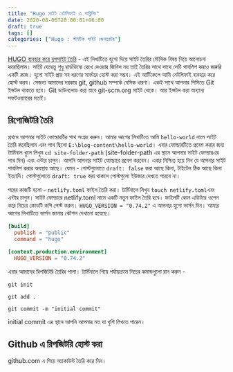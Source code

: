 ```yaml
---
title: "Hugo সাইট নেটলিফাই এ পাব্লিশিং"
date: 2020-08-06T20:00:01+06:00
draft: true
tags: []
categories: ["Hugo : স্ট্যাটিক সাইট জেনারেটর"]
---
```


[HUGO ব্যবহার করে ব্লগসাইট তৈরি](/post/hugo-deye-blogsite-toiri/) - এই লিখাটিতে হুগো দিয়ে সাইট তৈরির মৌলিক বিষয় নিয়ে আলোচনা করেছিলাম। সাইট যেহেতু শুধু হার্ডডিস্কে রেখে দেওয়ার জিনিস নয় তাই তৈরির সাথে সাথে সেটি পাবলিশ করাও জরুরি একটি কাজ। হুগো সাইট প্রায় সব ধরণের সার্ভারে হোস্ট করা সম্ভব। এই আর্টিকেলে আমি নেটলিফাই ব্যবহার করে হোস্ট করব। সেজন্য আমাদের দরকার  git, github সম্পর্কে বেসিক ধারণা। একই সাথে আপনার পিসিতে  Git ইন্সটল থাকতে হবে। Git ডাউনলোড করা যাবে git-scm.org সাইট থেকে। আর ইন্সটল করা অন্যান্য সফটওয়্যারের মতই।

## রিপোজিটরি তৈরি
প্রথমে আপনার সাইট ফোল্ডারটির পাথ সংগ্রহ করুন। আমার আগের লিখাটিতে আমি `hello-world` নামে সাইট তৈরি করেছিলাম এবং পাথ ছিলো `E:\blog-content\hello-world`। এবার ফোল্ডারটিতে প্রবেশ করার জন্য টার্মিনাল খুলে লিখুন `cd site-folder-path` (site-folder-path এর স্থানে আপনার সাইট ফোল্ডারএর পাথ দিন) এবং এন্টার চাপুন। আপনি আপনার সাইট ফোল্ডারে প্রবেশ করবেন। এবার নিশ্চিত হয়ে নিন যে আপনার সাইট পাবলিশ করার অবস্থায় আছে। যেমন - পোস্টগুলোতে  `draft: false` করা আছে কিনা, টাইটেল ঠিক আছে কিনা ইত্যাদি। পোস্টগুলোতে  `draft: true` করা থাকলে পোস্টগুলো ইউজার দেখতে পারবে না।

পরের কাজটি হলো - `netlify.toml` ফাইল তৈরি করা। টার্মিনালে লিখুন `touch netlify.toml`এবং এন্টার চাপুন। সাইট ফোল্ডারে netlify.toml নামে একটি নতুন ফাইল তৈরি হবে। ফাইলটি কোন এডিটরে ওপেন করে নিচের কোডটি কপি পেস্ট করুন। `HUGO_VERSION = "0.74.2"` এ আপনার হুগো ভার্সন দিন। আমার আগের লিখাটিতে ভার্সন জানার কৌশল দেখানো হয়েছে।

```toml
[build]
  publish = "public"
  command = "hugo"
  
[context.production.environment]
  HUGO_VERSION = "0.74.2"
```

এবার আমাদের রিপজিটরি তৈরির পালা। টার্মিনালে গিয়ে পর্যায়ক্রমে নিচের কমান্ডগুলো রান করুন -

```
git init
```

```
git add .
```

```
git commit -m "initial commit"
```
initial commit এর স্থানে আপনি আপনার মত যা খুশি লিখতে পারেন।

## Github এ রিপজিটরি হোস্ট করা
github.com এ গিয়ে অ্যাকাউন্ট তৈরি করে নিন।